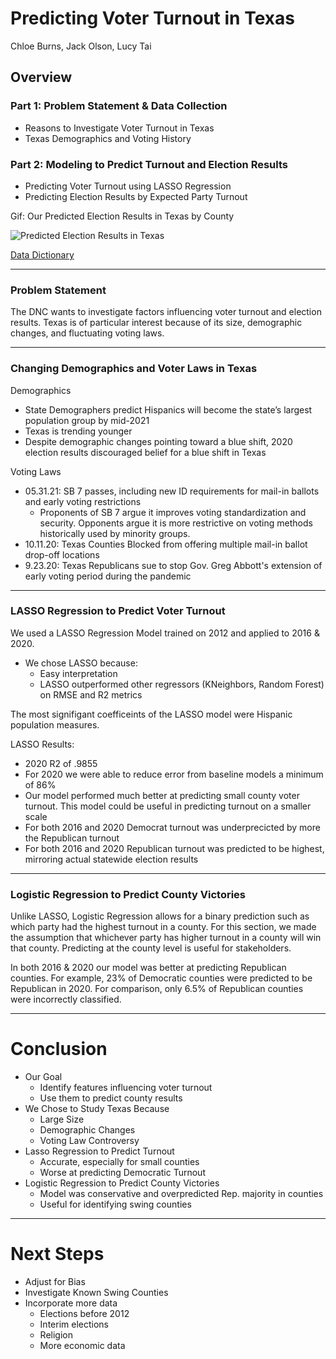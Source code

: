 # Predicting Voter Turnout in Texas

Chloe Burns, Jack Olson, Lucy Tai

## Overview

### Part 1: Problem Statement & Data Collection
- Reasons to Investigate Voter Turnout in Texas
- Texas Demographics and Voting History

### Part 2: Modeling to Predict Turnout and Election Results
- Predicting Voter Turnout using LASSO Regression
- Predicting Election Results by Expected Party Turnout


Gif: Our Predicted Election Results in Texas by County


![Predicted Election Results in Texas](https://media.giphy.com/media/ZEqGWjgKhRp2s5QgAi/giphy.gif)


[Data Dictionary](https://1drv.ms/x/s!AmhftIfHAUqyiW-SrChdkB1cuXvl?e=mlsboB)

___

### Problem Statement

The DNC wants to investigate factors influencing voter turnout and election results. Texas is of particular interest because of its size, demographic changes, and fluctuating voting laws.

---

### Changing Demographics and Voter Laws in Texas

Demographics
- State Demographers predict Hispanics will become the state’s largest population group by mid-2021
- Texas is trending younger
- Despite demographic changes pointing toward a blue shift, 2020 election results discouraged belief for a blue shift in Texas

Voting Laws
- 05.31.21: SB 7 passes, including new ID requirements for mail-in ballots and early voting restrictions
  - Proponents of SB 7 argue it improves voting standardization and security. Opponents argue it is more restrictive on voting methods historically used by minority groups.
- 10.11.20: Texas Counties Blocked from offering multiple mail-in ballot drop-off locations
- 9.23.20: Texas Republicans sue to stop Gov. Greg Abbott's extension of early voting period during the pandemic 

---

### LASSO Regression to Predict Voter Turnout 

We used a LASSO Regression Model trained on 2012 and applied to 2016 & 2020.

- We chose LASSO because:
   - Easy interpretation
   - LASSO outperformed other regressors (KNeighbors, Random Forest) on RMSE and R2 metrics
   
The most signifigant coefficeints of the LASSO model were Hispanic population measures.

LASSO Results:
- 2020 R2 of .9855
- For 2020 we were able to reduce error from baseline models a minimum of 86%
- Our model performed much better at predicting small county voter turnout. This model could be useful in predicting turnout on a smaller scale
- For both 2016 and 2020 Democrat turnout was underprecicted by more the Republican turnout
- For both 2016 and 2020 Republican turnout was predicted to be highest, mirroring actual statewide election results

---

### Logistic Regression to Predict County Victories

Unlike LASSO, Logistic Regression allows for a binary prediction such as which party had the highest turnout in a county. For this section, we made the assumption that whichever party has higher turnout in a county will win that county. Predicting at the county level is useful for stakeholders.

In both 2016 & 2020 our model was better at predicting Republican counties. For example, 23% of Democratic counties were predicted to be Republican in 2020. For comparison, only 6.5% of Republican counties were incorrectly classified.

---

# Conclusion

- Our Goal
  - Identify features influencing voter turnout
  - Use them to predict county results
- We Chose to Study Texas Because
  - Large Size
  - Demographic Changes
  - Voting Law Controversy
- Lasso Regression to Predict Turnout
  - Accurate, especially for small counties
  - Worse at predicting Democratic Turnout
- Logistic Regression to Predict County Victories
  - Model was conservative and overpredicted Rep. majority in counties
  - Useful for identifying swing counties
  
--- 

# Next Steps

- Adjust for Bias
- Investigate Known Swing Counties
- Incorporate more data
  - Elections before 2012
  - Interim elections
  - Religion
  - More economic data





  

 

  









